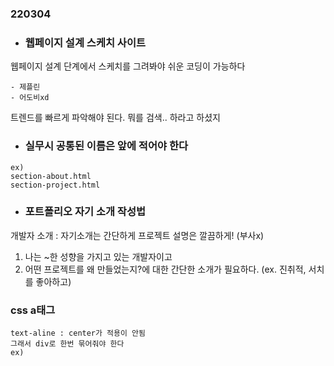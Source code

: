 ### 220304

- ### 웹페이지 설계 스케치 사이트
웹페이지 설계 단계에서 스케치를 그려봐야 쉬운 코딩이 가능하다
```
- 제플린 
- 어도비xd 

```

트렌드를 빠르게 파악해야 된다.
뭐를 검색.. 하라고 하셨지 

- ### 실무시 공통된 이름은 앞에 적어야 한다
```
ex)
section-about.html
section-project.html

```

- ### 포트폴리오 자기 소개 작성법
 개발자 소개 : 자기소개는 간단하게 프로젝트 설명은 깔끔하게! (부사x)
 1. 나는 ~한 성향을 가지고 있는 개발자이고 
 2. 어떤 프로젝트를 왜 만들었는지?에 대한 간단한 소개가 필요하다. (ex. 진취적, 서치를 좋아하고)


### css a태그
```
text-aline : center가 적용이 안됨
그래서 div로 한번 묶어줘야 한다
ex) 